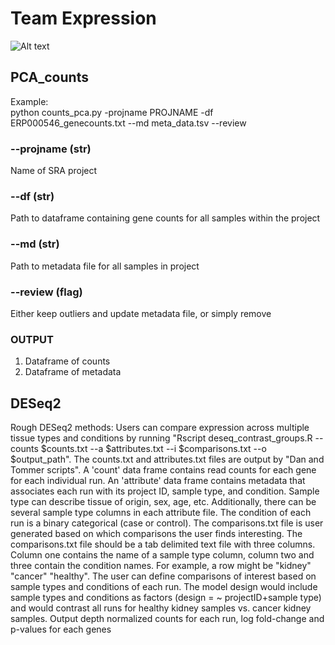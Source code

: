 # Team Expression

![Alt text](https://github.com/NCBI-Hackathons/RNA-Seq-in-the-Cloud/blob/master/Expression/progress_report.png "Title")


## PCA_counts
Example:<br/>
python counts_pca.py -projname PROJNAME -df ERP000546_genecounts.txt --md meta_data.tsv --review

### --projname (str)
Name of SRA project 

### --df (str)
Path to dataframe containing gene counts for all samples within the project

### --md (str)
Path to metadata file for all samples in project

### --review (flag)
Either keep outliers and update metadata file, or simply remove

### OUTPUT

1. Dataframe of counts
2. Dataframe of metadata

## DESeq2
Rough DESeq2 methods: Users can compare expression across multiple tissue types and conditions by running "Rscript deseq_contrast_groups.R --counts $counts.txt --a $attributes.txt --i $comparisons.txt --o $output_path". The counts.txt and attributes.txt files are output by "Dan and Tommer scripts".  A 'count' data frame contains read counts for each gene for each individual run. An 'attribute' data frame contains metadata that associates each run with its project ID, sample type, and condition. Sample type can describe tissue of origin, sex, age, etc. Additionally, there can be several sample type columns in each attribute file. The condition of each run is a binary categorical (case or control). The comparisons.txt file is user generated based on which comparisons the user finds interesting. The comparisons.txt file should be a tab delimited text file with three columns. Column one contains the name of a sample type column, column two and three contain the condition names. For example, a row might be "kidney" "cancer" "healthy". The user can define comparisons of interest based on sample types and conditions of each run. The model design would include sample types and conditions as factors (design = ~ projectID+sample type) and would contrast all runs for healthy kidney samples vs. cancer kidney samples. Output depth normalized counts for each run, log fold-change and p-values for each genes


